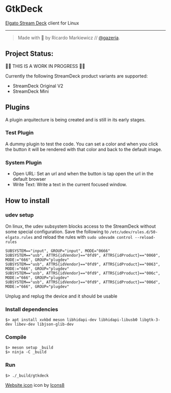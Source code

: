 # GtkDeck

[Elgato Stream Deck](https://www.elgato.com/en/gaming/stream-deck) client for Linux

---
>Made with 💙 by Ricardo Markiewicz // [@gazeria](https://twitter.com/gazeria).

## Project Status:

🚨🚨 THIS IS A WORK IN PROGRESS 🚨🚨

Currently the following StreamDeck product variants are supported:
* StreamDeck Original V2
* StreamDeck Mini

## Plugins

A plugin arquitecture is being created and is still in its early stages.

### Test Plugin

A dummy plugin to test the code. You can set a color and when you click the button it will be rendered with that color and back to the default image.

### System Plugin

* Open URL: Set an url and when the button is tap open the url in the default browser
* Write Text: Write a text in the current focused window.


## How to install

### udev setup

On linux, the udev subsystem blocks access to the StreamDeck without some special configuration.
Save the following to `/etc/udev/rules.d/50-elgato.rules` and reload the rules with `sudo udevadm control --reload-rules`

```
SUBSYSTEM=="input", GROUP="input", MODE="0666"
SUBSYSTEM=="usb", ATTRS{idVendor}=="0fd9", ATTRS{idProduct}=="0060", MODE:="666", GROUP="plugdev"
SUBSYSTEM=="usb", ATTRS{idVendor}=="0fd9", ATTRS{idProduct}=="0063", MODE:="666", GROUP="plugdev"
SUBSYSTEM=="usb", ATTRS{idVendor}=="0fd9", ATTRS{idProduct}=="006c", MODE:="666", GROUP="plugdev"
SUBSYSTEM=="usb", ATTRS{idVendor}=="0fd9", ATTRS{idProduct}=="006d", MODE:="666", GROUP="plugdev"
```

Unplug and replug the device and it should be usable

### Install dependencies

```
$> apt install xvkbd meson libhidapi-dev libhidapi-libusb0 libgtk-3-dev libev-dev libjson-glib-dev
```

### Compile

```
$> meson setup _build
$> ninja -C _build
```

### Run

```
$> ./_build/gtkdeck
```


<a target="_blank" href="https://icons8.com/icons/set/domain--v1">Website icon</a> icon by <a target="_blank" href="https://icons8.com">Icons8</a>